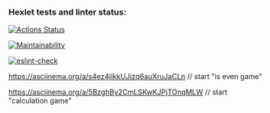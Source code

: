 ### Hexlet tests and linter status:
[![Actions Status](https://github.com/Arguzspb/frontend-project-lvl1/workflows/hexlet-check/badge.svg)](https://github.com/Arguzspb/frontend-project-lvl1/actions)

[![Maintainability](https://api.codeclimate.com/v1/badges/a99a88d28ad37a79dbf6/maintainability)](https://codeclimate.com/github/codeclimate/codeclimate/maintainability)

[![eslint-check](https://github.com//Arguzspb/frontend-project-lvl1/workflows/eslint-check/badge.svg)](https://github.com//Arguzspb/frontend-project-lvl1/actions)

https://asciinema.org/a/s4ez4jIkkUJizq6auXruJaCLn // start "is even game"

https://asciinema.org/a/5BzghBy2CmLSKwKJPjTOnqMLW // start "calculation game"
